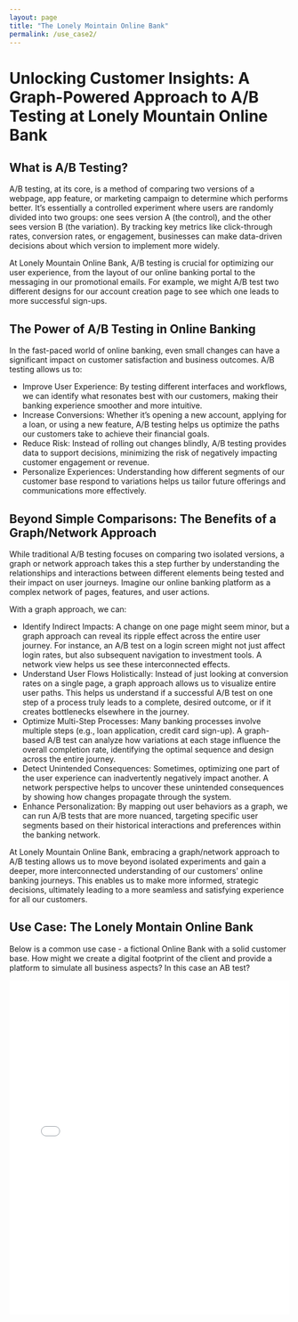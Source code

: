 ```yaml
---
layout: page
title: "The Lonely Mointain Online Bank"
permalink: /use_case2/
---
```


# Unlocking Customer Insights: A Graph-Powered Approach to A/B Testing at Lonely Mountain Online Bank
## What is A/B Testing?
A/B testing, at its core, is a method of comparing two versions of a webpage, app feature, or marketing campaign to determine which performs better. It’s essentially a controlled experiment where users are randomly divided into two groups: one sees version A (the control), and the other sees version B (the variation). By tracking key metrics like click-through rates, conversion rates, or engagement, businesses can make data-driven decisions about which version to implement more widely.

At Lonely Mountain Online Bank, A/B testing is crucial for optimizing our user experience, from the layout of our online banking portal to the messaging in our promotional emails. For example, we might A/B test two different designs for our account creation page to see which one leads to more successful sign-ups.

## The Power of A/B Testing in Online Banking
In the fast-paced world of online banking, even small changes can have a significant impact on customer satisfaction and business outcomes. A/B testing allows us to:

- Improve User Experience: By testing different interfaces and workflows, we can identify what resonates best with our customers, making their banking experience smoother and more intuitive.
- Increase Conversions: Whether it’s opening a new account, applying for a loan, or using a new feature, A/B testing helps us optimize the paths our customers take to achieve their financial goals.
- Reduce Risk: Instead of rolling out changes blindly, A/B testing provides data to support decisions, minimizing the risk of negatively impacting customer engagement or revenue.
- Personalize Experiences: Understanding how different segments of our customer base respond to variations helps us tailor future offerings and communications more effectively.

## Beyond Simple Comparisons: The Benefits of a Graph/Network Approach
While traditional A/B testing focuses on comparing two isolated versions, a graph or network approach takes this a step further by understanding the relationships and interactions between different elements being tested and their impact on user journeys. Imagine our online banking platform as a complex network of pages, features, and user actions.

With a graph approach, we can:

- Identify Indirect Impacts: A change on one page might seem minor, but a graph approach can reveal its ripple effect across the entire user journey. For instance, an A/B test on a login screen might not just affect login rates, but also subsequent navigation to investment tools. A network view helps us see these interconnected effects.
- Understand User Flows Holistically: Instead of just looking at conversion rates on a single page, a graph approach allows us to visualize entire user paths. This helps us understand if a successful A/B test on one step of a process truly leads to a complete, desired outcome, or if it creates bottlenecks elsewhere in the journey.
- Optimize Multi-Step Processes: Many banking processes involve multiple steps (e.g., loan application, credit card sign-up). A graph-based A/B test can analyze how variations at each stage influence the overall completion rate, identifying the optimal sequence and design across the entire journey.
- Detect Unintended Consequences: Sometimes, optimizing one part of the user experience can inadvertently negatively impact another. A network perspective helps to uncover these unintended consequences by showing how changes propagate through the system.
- Enhance Personalization: By mapping out user behaviors as a graph, we can run A/B tests that are more nuanced, targeting specific user segments based on their historical interactions and preferences within the banking network.

At Lonely Mountain Online Bank, embracing a graph/network approach to A/B testing allows us to move beyond isolated experiments and gain a deeper, more interconnected understanding of our customers' online banking journeys. This enables us to make more informed, strategic decisions, ultimately leading to a more seamless and satisfying experience for all our customers.

## Use Case: The Lonely Montain Online Bank

Below is a common use case - a fictional Online Bank with a solid customer base. How might we create a digital footprint of the client and provide a platform to simulate all business aspects? In this case an AB test?

<iframe src="/assets/the_lone_mountain_network.html" width="100%" height="600" frameborder="0"></iframe>

